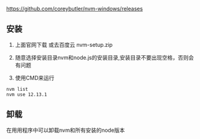 https://github.com/coreybutler/nvm-windows/releases

## 安装
1. 上面官网下载 或去百度云
nvm-setup.zip

2. 随意选择安装目录nvm和node.js的安装目录,安装目录不要出现空格，否则会有问题

3. 使用CMD来运行
```
nvm list
nvm use 12.13.1
```

## 卸载
在用用程序中可以卸载nvm和所有安装的node版本
